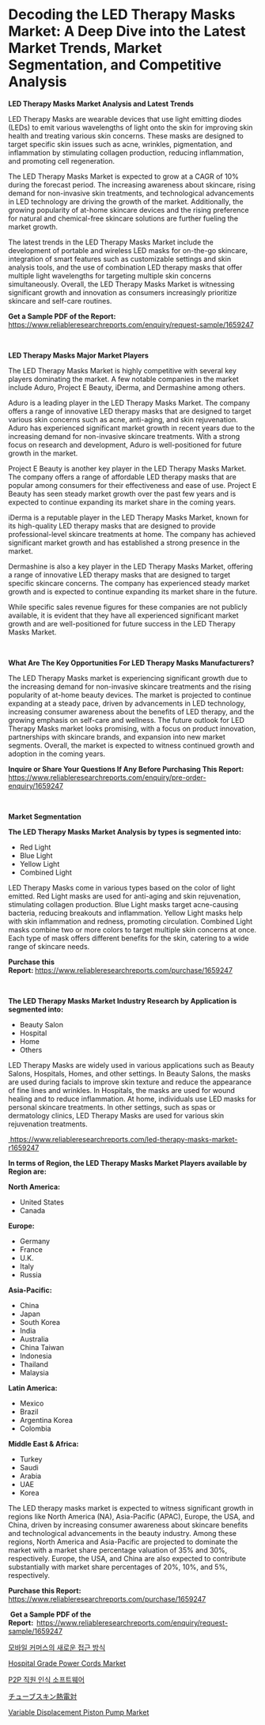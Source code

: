 <p><h1>Decoding the LED Therapy Masks Market: A Deep Dive into the Latest Market Trends, Market Segmentation, and Competitive Analysis</h1></p><p><strong>LED Therapy Masks Market Analysis and Latest Trends</strong></p>
<p><p>LED Therapy Masks are wearable devices that use light emitting diodes (LEDs) to emit various wavelengths of light onto the skin for improving skin health and treating various skin concerns. These masks are designed to target specific skin issues such as acne, wrinkles, pigmentation, and inflammation by stimulating collagen production, reducing inflammation, and promoting cell regeneration.</p><p>The LED Therapy Masks Market is expected to grow at a CAGR of 10% during the forecast period. The increasing awareness about skincare, rising demand for non-invasive skin treatments, and technological advancements in LED technology are driving the growth of the market. Additionally, the growing popularity of at-home skincare devices and the rising preference for natural and chemical-free skincare solutions are further fueling the market growth.</p><p>The latest trends in the LED Therapy Masks Market include the development of portable and wireless LED masks for on-the-go skincare, integration of smart features such as customizable settings and skin analysis tools, and the use of combination LED therapy masks that offer multiple light wavelengths for targeting multiple skin concerns simultaneously. Overall, the LED Therapy Masks Market is witnessing significant growth and innovation as consumers increasingly prioritize skincare and self-care routines.</p></p>
<p><strong>Get a Sample PDF of the Report:&nbsp;</strong> <a href="https://www.reliableresearchreports.com/enquiry/request-sample/1659247">https://www.reliableresearchreports.com/enquiry/request-sample/1659247</a></p>
<p>&nbsp;</p>
<p><strong>LED Therapy Masks Major Market Players</strong></p>
<p><p>The LED Therapy Masks Market is highly competitive with several key players dominating the market. A few notable companies in the market include Aduro, Project E Beauty, iDerma, and Dermashine among others.</p><p>Aduro is a leading player in the LED Therapy Masks Market. The company offers a range of innovative LED therapy masks that are designed to target various skin concerns such as acne, anti-aging, and skin rejuvenation. Aduro has experienced significant market growth in recent years due to the increasing demand for non-invasive skincare treatments. With a strong focus on research and development, Aduro is well-positioned for future growth in the market.</p><p>Project E Beauty is another key player in the LED Therapy Masks Market. The company offers a range of affordable LED therapy masks that are popular among consumers for their effectiveness and ease of use. Project E Beauty has seen steady market growth over the past few years and is expected to continue expanding its market share in the coming years.</p><p>iDerma is a reputable player in the LED Therapy Masks Market, known for its high-quality LED therapy masks that are designed to provide professional-level skincare treatments at home. The company has achieved significant market growth and has established a strong presence in the market.</p><p>Dermashine is also a key player in the LED Therapy Masks Market, offering a range of innovative LED therapy masks that are designed to target specific skincare concerns. The company has experienced steady market growth and is expected to continue expanding its market share in the future.</p><p>While specific sales revenue figures for these companies are not publicly available, it is evident that they have all experienced significant market growth and are well-positioned for future success in the LED Therapy Masks Market.</p></p>
<p>&nbsp;</p>
<p><strong>What Are The Key Opportunities For LED Therapy Masks Manufacturers?</strong></p>
<p><p>The LED Therapy Masks market is experiencing significant growth due to the increasing demand for non-invasive skincare treatments and the rising popularity of at-home beauty devices. The market is projected to continue expanding at a steady pace, driven by advancements in LED technology, increasing consumer awareness about the benefits of LED therapy, and the growing emphasis on self-care and wellness. The future outlook for LED Therapy Masks market looks promising, with a focus on product innovation, partnerships with skincare brands, and expansion into new market segments. Overall, the market is expected to witness continued growth and adoption in the coming years.</p></p>
<p><strong>Inquire or Share Your Questions If Any Before Purchasing This Report:</strong> <a href="https://www.reliableresearchreports.com/enquiry/pre-order-enquiry/1659247">https://www.reliableresearchreports.com/enquiry/pre-order-enquiry/1659247</a></p>
<p>&nbsp;</p>
<p><strong>Market Segmentation</strong></p>
<p><strong>The LED Therapy Masks Market Analysis by types is segmented into:</strong></p>
<p><ul><li>Red Light</li><li>Blue Light</li><li>Yellow Light</li><li>Combined Light</li></ul></p>
<p><p>LED Therapy Masks come in various types based on the color of light emitted. Red Light masks are used for anti-aging and skin rejuvenation, stimulating collagen production. Blue Light masks target acne-causing bacteria, reducing breakouts and inflammation. Yellow Light masks help with skin inflammation and redness, promoting circulation. Combined Light masks combine two or more colors to target multiple skin concerns at once. Each type of mask offers different benefits for the skin, catering to a wide range of skincare needs.</p></p>
<p><strong>Purchase this Report:&nbsp;</strong><a href="https://www.reliableresearchreports.com/purchase/1659247">https://www.reliableresearchreports.com/purchase/1659247</a></p>
<p>&nbsp;</p>
<p><strong>The LED Therapy Masks Market Industry Research by Application is segmented into:</strong></p>
<p><ul><li>Beauty Salon</li><li>Hospital</li><li>Home</li><li>Others</li></ul></p>
<p><p>LED Therapy Masks are widely used in various applications such as Beauty Salons, Hospitals, Homes, and other settings. In Beauty Salons, the masks are used during facials to improve skin texture and reduce the appearance of fine lines and wrinkles. In Hospitals, the masks are used for wound healing and to reduce inflammation. At home, individuals use LED masks for personal skincare treatments. In other settings, such as spas or dermatology clinics, LED Therapy Masks are used for various skin rejuvenation treatments.</p></p>
<p><a href="https://www.reliableresearchreports.com/led-therapy-masks-market-r1659247">&nbsp;https://www.reliableresearchreports.com/led-therapy-masks-market-r1659247</a></p>
<p><strong>In terms of Region, the LED Therapy Masks Market Players available by Region are:</strong></p>
<p>
    <p> <strong> North America: </strong>
        <ul>
            <li>United States</li>
            <li>Canada</li>
        </ul>
        </p> 
    <p> <strong> Europe: </strong>
        <ul>
            <li>Germany</li>
            <li>France</li>
            <li>U.K.</li>
            <li>Italy</li>
            <li>Russia</li>
        </ul>
        </p> 
    <p> <strong> Asia-Pacific: </strong>
        <ul>
            <li>China</li>
            <li>Japan</li>
            <li>South Korea</li>
            <li>India</li>
            <li>Australia</li>
            <li>China Taiwan</li>
            <li>Indonesia</li>
            <li>Thailand</li>
            <li>Malaysia</li>
        </ul>
        </p> 
    <p> <strong> Latin America: </strong>
        <ul>
            <li>Mexico</li>
            <li>Brazil</li>
            <li>Argentina Korea</li>
            <li>Colombia</li>
        </ul>
        </p> 
    <p> <strong> Middle East & Africa: </strong>
        <ul>
            <li>Turkey</li>
            <li>Saudi</li>
            <li>Arabia</li>
            <li>UAE</li>
            <li>Korea</li>
        </ul>
    </p>
    </p>
<p><p>The LED therapy masks market is expected to witness significant growth in regions like North America (NA), Asia-Pacific (APAC), Europe, the USA, and China, driven by increasing consumer awareness about skincare benefits and technological advancements in the beauty industry. Among these regions, North America and Asia-Pacific are projected to dominate the market with a market share percentage valuation of 35% and 30%, respectively. Europe, the USA, and China are also expected to contribute substantially with market share percentages of 20%, 10%, and 5%, respectively.</p></p>
<p><strong>Purchase this Report: </strong><a href="https://www.reliableresearchreports.com/purchase/1659247">https://www.reliableresearchreports.com/purchase/1659247</a></p>
<p>&nbsp;<strong>Get a Sample PDF of the Report:&nbsp;&nbsp;</strong><a href="https://www.reliableresearchreports.com/enquiry/request-sample/1659247">https://www.reliableresearchreports.com/enquiry/request-sample/1659247</a></p>
<p><strong></strong></p>
<p><p><a href="https://github.com/sarassiksa/Market-Research-Report-List-1/blob/main/824350187906.md">모바일 커머스의 새로운 접근 방식</a></p><p><a href="https://github.com/provorikovar/Market-Research-Report-List-4/blob/main/hospital-grade-power-cords-market.md">Hospital Grade Power Cords Market</a></p><p><a href="https://github.com/LoganRew1964/Market-Research-Report-List-1/blob/main/528791187907.md">P2P 직원 인식 소프트웨어</a></p><p><a href="https://github.com/schmahlson/Market-Research-Report-List-2/blob/main/855430996254.md">チューブスキン熱電対</a></p><p><a href="https://www.linkedin.com/pulse/variable-displacement-piston-pump-market-share-evolution-growth-oqbbe">Variable Displacement Piston Pump Market</a></p></p>